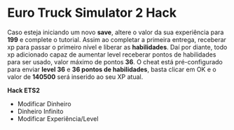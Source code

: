 # Euro Truck Simulator 2 Hack

Caso esteja iniciando um novo **save**, altere o valor da sua experiência para **199** e complete o tutorial. Assim ao completar a primeira entrega, receberar xp para passar o primeiro nível e liberar as **habilidades**. Daí por diante, todo xp adicionado capaz de aumentar level receberar pontos de habilidades para ser usado, valor máximo de pontos **36**. O cheat está pré-configurado para enviar **level 36** e **36 pontos de habilidades**, basta clicar em OK e o valor de **140500** será inserido ao seu XP atual.

**Hack ETS2**
- Modificar Dinheiro
- Dinheiro Infinito
- Modificar Experiência/Level
